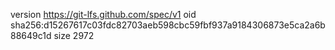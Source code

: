 version https://git-lfs.github.com/spec/v1
oid sha256:d15267617c03fdc82703aeb598cbc59fbf937a9184306873e5ca2a6b88649c1d
size 2972
